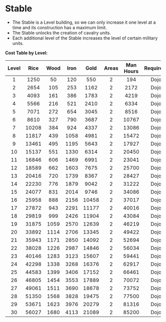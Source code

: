 # Stable

- The Stable is a Level building, so we can only increase it one level at a time and its construction has a maximum limit.
- The Stable unlocks the creation of cavalry units.
- Each additional level of the Stable increases the level of certain military units.

**Cost Table by Level:**

| Level | Rice  | Wood  | Iron  | Gold  | Areas | Man Hours | Requirement | Máx. level |
| :---: | :---: | :---: | :---: | :---: | :---: | :-------: | :---------: | :--------: |
|   1   | 1250  |  50   |  120  |  550  |   2   |    194    |   Dojo(2)   |     30     |
|   2   | 2654  |  105  |  253  | 1162  |   2   |   2172    |   Dojo(2)   |     30     |
|   3   | 4093  |  161  |  386  | 1783  |   2   |   4219    |   Dojo(2)   |     30     |
|   4   | 5566  |  216  |  521  | 2410  |   2   |   6334    |   Dojo(2)   |     30     |
|   5   | 7071  |  272  |  654  | 3045  |   2   |   8516    |   Dojo(2)   |     30     |
|   6   | 8610  |  327  |  790  | 3687  |   2   |   10767   |   Dojo(2)   |     30     |
|   7   | 10208 |  384  |  924  | 4337  |   2   |   13086   |   Dojo(2)   |     30     |
|   8   | 11817 |  439  | 1058  | 4981  |   2   |   15472   |   Dojo(2)   |     30     |
|   9   | 13461 |  495  | 1195  | 5643  |   2   |   17927   |   Dojo(2)   |     30     |
|  10   | 15137 |  551  | 1330  | 6314  |   2   |   20450   |   Dojo(2)   |     30     |
|  11   | 16846 |  606  | 1469  | 6991  |   2   |   23041   |   Dojo(2)   |     30     |
|  12   | 18589 |  662  | 1603  | 7675  |   2   |   25700   |   Dojo(2)   |     30     |
|  13   | 20416 |  720  | 1739  | 8367  |   2   |   28427   |   Dojo(2)   |     30     |
|  14   | 22230 |  776  | 1879  | 9042  |   2   |   31222   |   Dojo(2)   |     30     |
|  15   | 24077 |  831  | 2014  | 9746  |   2   |   34086   |   Dojo(2)   |     30     |
|  16   | 25958 |  888  | 2156  | 10458 |   2   |   37017   |   Dojo(2)   |     30     |
|  17   | 27872 |  943  | 2291  | 11177 |   2   |   40016   |   Dojo(2)   |     30     |
|  18   | 29819 |  999  | 2426  | 11904 |   2   |   43084   |   Dojo(2)   |     30     |
|  19   | 31875 | 1059  | 2570  | 12639 |   2   |   46219   |   Dojo(2)   |     30     |
|  20   | 33892 | 1114  | 2706  | 13345 |   2   |   49422   |   Dojo(2)   |     30     |
|  21   | 35943 | 1171  | 2850  | 14092 |   2   |   52694   |   Dojo(2)   |     30     |
|  22   | 38028 | 1226  | 2987  | 14846 |   2   |   56034   |   Dojo(2)   |     30     |
|  23   | 40146 | 1283  | 3123  | 15607 |   2   |   59441   |   Dojo(2)   |     30     |
|  24   | 42298 | 1338  | 3268  | 16376 |   2   |   62917   |   Dojo(2)   |     30     |
|  25   | 44583 | 1399  | 3406  | 17152 |   2   |   66461   |   Dojo(2)   |     30     |
|  26   | 46805 | 1454  | 3553  | 17889 |   2   |   70072   |   Dojo(2)   |     30     |
|  27   | 49061 | 1511  | 3690  | 18678 |   2   |   73752   |   Dojo(2)   |     30     |
|  28   | 51350 | 1568  | 3828  | 19475 |   2   |   77500   |   Dojo(2)   |     30     |
|  29   | 53671 | 1623  | 3976  | 20279 |   2   |   81316   |   Dojo(2)   |     30     |
|  30   | 56027 | 1680  | 4113  | 21089 |   2   |   85200   |   Dojo(2)   |     30     |